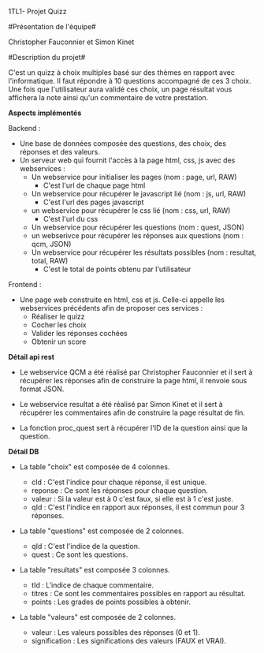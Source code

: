1TL1- Projet Quizz

#Présentation de l'équipe#

Christopher Fauconnier et Simon Kinet

#Description du projet#

C'est un quizz à choix multiples basé sur des thèmes en rapport avec l'informatique. Il faut répondre à 10 questions accompagné de ces 3 choix. Une fois que l'utilisateur aura validé ces choix, un page résultat vous affichera la note ainsi qu'un commentaire de votre prestation.

**Aspects implémentés**

Backend :

- Une base de données composée des questions, des choix, des réponses et des valeurs.
- Un serveur web qui fournit l'accès à la page html, css, js avec des webservices :
    - Un webservice pour initialiser les pages (nom : page, url, RAW)
       - C'est l'url de chaque page html
    - Un webservice pour récupérer le javascript lié (nom : js, url, RAW)
       - C'est l'url des pages javascript
    - un webservice pour récupérer le css lié (nom : css, url, RAW)
       - C'est l'url du css 
    - Un webservice pour récupérer les questions (nom : quest, JSON)
    - un webserivce pour récupérer les réponses aux questions (nom : qcm, JSON)
    - Un webservice pour récupérer les résultats possibles (nom : resultat, total, RAW)
        - C'est le total de points obtenu par l'utilisateur
    
Frontend : 

- Une page web construite en html, css et js. Celle-ci appelle les webservices précédents afin de proposer ces services :
  - Réaliser le quizz
  - Cocher les choix 
  - Valider les réponses cochées
  - Obtenir un score
  


**Détail api rest**

- Le webservice QCM a été réalisé par Christopher Fauconnier et il sert à récupérer les réponses afin de construire la page html, il renvoie sous format JSON.

- Le webservice resultat a été réalisé par Simon Kinet et il sert à récupérer les commentaires afin de construire la page résultat de fin.

- La fonction proc_quest sert à récupérer l'ID de la question ainsi que la question.

**Détail DB**

- La table "choix" est composée de 4 colonnes.
    - cId : C'est l'indice pour  chaque réponse, il est unique.
    - reponse : Ce sont les réponses pour chaque question.
    - valeur : Si la valeur est à 0 c'est faux, si elle est à 1 c'est juste.
    - qId : C'est l'indice en rapport aux réponses, il est commun pour 3 réponses.
    
- La table "questions" est composée de 2 colonnes.
    - qId : C'est l'indice de la question.
    - quest : Ce sont les questions.
    
- La table "resultats" est composée 3 colonnes.
    - tId : L'indice de chaque commentaire.
    - titres : Ce sont les commentaires possibles en rapport au résultat.
    - points : Les grades de points possibles à obtenir.
    
- La table "valeurs" est composée de 2 colonnes.
    - valeur : Les valeurs possibles des réponses (0 et 1).
    - signification : Les significations des valeurs (FAUX et VRAI).
